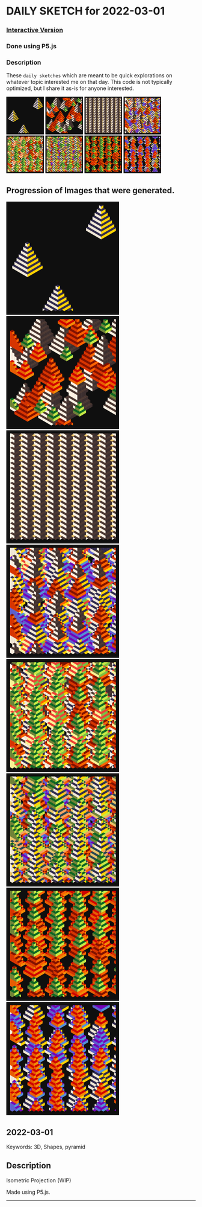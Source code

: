 # DAILY SKETCH for 2022-03-01

### [Interactive Version](https://ram-n.github.io/generative_art/daily_sketches/2022/2022-03-01) 
 ### Done using P5.js

### Description

These `daily sketches` which are meant to be quick explorations     on whatever topic interested me on that day. This code is not typically optimized, but I share it as-is     for anyone interested.

<img src = 'images/keep_2022-03-01-20-39-16.png' width = '100'> <img src = 'images/keep_2022-03-01-20-44-38.png' width = '100'> <img src = 'images/keep_2022-03-01-20-46-36.png' width = '100'> <img src = 'images/keep_2022-03-01-20-47-44.png' width = '100'> <img src = 'images/keep_2022-03-01-20-48-41.png' width = '100'> <img src = 'images/keep_2022-03-01-20-49-10.png' width = '100'> <img src = 'images/keep_2022-03-01-20-49-31.png' width = '100'> <img src = 'images/keep_2022-03-01-20-50-29.png' width = '100'> 

## Progression of Images that were generated.

<img src = 'images/keep_2022-03-01-20-39-16.png' width = '300'> 
<img src = 'images/keep_2022-03-01-20-44-38.png' width = '300'> 
<img src = 'images/keep_2022-03-01-20-46-36.png' width = '300'> 
<img src = 'images/keep_2022-03-01-20-47-44.png' width = '300'> 
<img src = 'images/keep_2022-03-01-20-48-41.png' width = '300'> 
<img src = 'images/keep_2022-03-01-20-49-10.png' width = '300'> 
<img src = 'images/keep_2022-03-01-20-49-31.png' width = '300'> 
<img src = 'images/keep_2022-03-01-20-50-29.png' width = '300'> 




## 2022-03-01
Keywords: 3D, Shapes, pyramid
 

## Description 

 Isometric Projection (WIP)
 

Made using P5.js. 

-----

